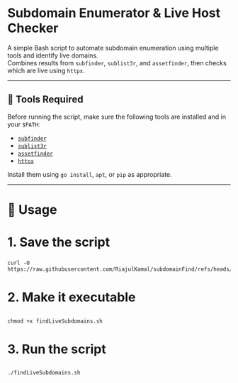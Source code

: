 # Subdomain Enumerator & Live Host Checker

A simple Bash script to automate subdomain enumeration using multiple tools and identify live domains.  
Combines results from `subfinder`, `sublist3r`, and `assetfinder`, then checks which are live using `httpx`.

---

## 🔧 Tools Required

Before running the script, make sure the following tools are installed and in your `$PATH`:

- [`subfinder`](https://github.com/projectdiscovery/subfinder)
- [`sublist3r`](https://github.com/aboul3la/Sublist3r)
- [`assetfinder`](https://github.com/tomnomnom/assetfinder)
- [`httpx`](https://github.com/projectdiscovery/httpx)

Install them using `go install`, `apt`, or `pip` as appropriate.

---

# 🚀 Usage

# 1. Save the script
###
    curl -O https://raw.githubusercontent.com/RiajulKamal/subdomainFind/refs/heads/main/subdomainFind.sh

# 2. Make it executable
##
    chmod +x findLiveSubdomains.sh

# 3. Run the script
##
    ./findLiveSubdomains.sh
